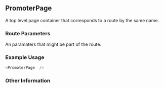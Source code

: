 ## PromoterPage
A top level page container that corresponds to a route by the same name.

### Route Parameters
An paramaters that might be part of the route.

### Example Usage

```js
<PromoterPage  />
```


### Other Information
